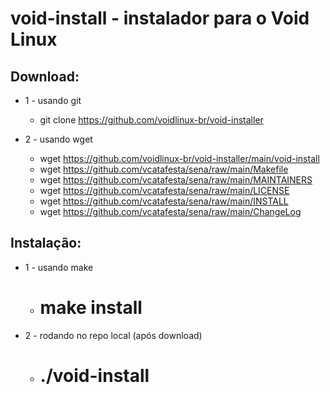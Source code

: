 # void-install - instalador para o Void Linux

## Download:

- 1 - usando git
	- git clone https://github.com/voidlinux-br/void-installer

- 2 - usando wget
	- wget https://github.com/voidlinux-br/void-installer/main/void-install
	- wget https://github.com/vcatafesta/sena/raw/main/Makefile
	- wget https://github.com/vcatafesta/sena/raw/main/MAINTAINERS
	- wget https://github.com/vcatafesta/sena/raw/main/LICENSE
	- wget https://github.com/vcatafesta/sena/raw/main/INSTALL
	- wget https://github.com/vcatafesta/sena/raw/main/ChangeLog

## Instalação:
- 1 - usando make
	- # make install

- 2 - rodando no repo local (após download)
	- # ./void-install

